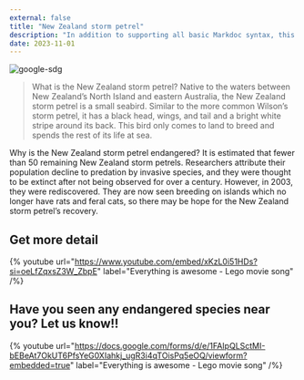 ```yaml
---
external: false
title: "New Zealand storm petrel"
description: "In addition to supporting all basic Markdoc syntax, this template also supports extended markdown syntax to render custom components."
date: 2023-11-01
---
```


![google-sdg](/images/4.png)

>What is the New Zealand storm petrel? Native to the waters between New Zealand’s North Island and eastern Australia, the New Zealand storm petrel is a small seabird. Similar to the more common Wilson’s storm petrel, it has a black head, wings, and tail and a bright white stripe around its back. This bird only comes to land to breed and spends the rest of its life at sea.

Why is the New Zealand storm petrel endangered? It is estimated that fewer than 50 remaining New Zealand storm petrels. Researchers attribute their population decline to predation by invasive species, and they were thought to be extinct after not being observed for over a century. However, in 2003, they were rediscovered. They are now seen breeding on islands which no longer have rats and feral cats, so there may be hope for the New Zealand storm petrel’s recovery.

## Get more detail

{% youtube url="https://www.youtube.com/embed/xKzL0i51HDs?si=oeLfZqxsZ3W_ZbpE" label="Everything is awesome - Lego movie song" /%}


## Have you seen any endangered species near you? Let us know!!

{% youtube url="https://docs.google.com/forms/d/e/1FAIpQLSctMI-bEBeAt7OkUT6PfsYeG0XIahkj_ugR3i4qTOisPq5eOQ/viewform?embedded=true" label="Everything is awesome - Lego movie song" /%}



